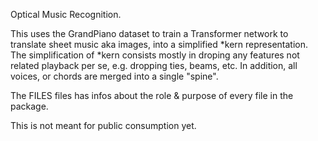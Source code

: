 Optical Music Recognition.

This uses the GrandPiano dataset to train a Transformer network to translate sheet music
aka images, into a simplified *kern representation. The simplification of *kern consists
mostly in droping any features not related playback per se, e.g. dropping ties, beams, etc.
In addition, all voices, or chords are merged into a single "spine".

The FILES files has infos about the role & purpose of every file in the package.

This is not meant for public consumption yet.
